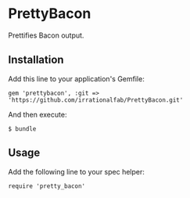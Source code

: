 # PrettyBacon

Prettifies Bacon output.

## Installation

Add this line to your application's Gemfile:

    gem 'prettybacon', :git => 'https://github.com/irrationalfab/PrettyBacon.git'

And then execute:

    $ bundle

## Usage

Add the following line to your spec helper:

    require 'pretty_bacon'
